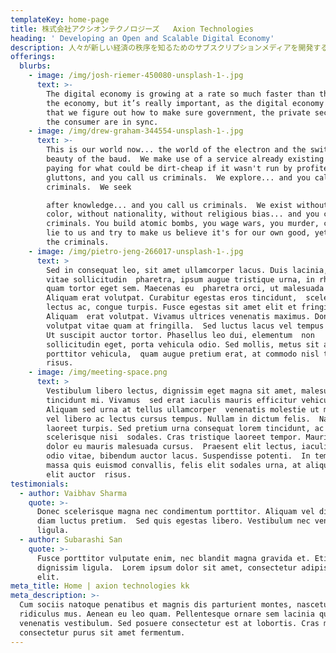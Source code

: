 ```yaml
---
templateKey: home-page
title: 株式会社アクシオンテクノロジーズ   Axion Technologies
heading: ' Developing an Open and Scalable Digital Economy'
description: 人々が新しい経済の秩序を知るためのサブスクリプションメディアを開発することで、社会を指数関数的に進歩させることが、アクシオンテクノロジーズの人々の使命です。
offerings:
  blurbs:
    - image: /img/josh-riemer-450080-unsplash-1-.jpg
      text: >-
        The digital economy is growing at a rate so much faster than the rest of
        the economy, but it’s really important, as the digital economy grows,
        that we figure out how to make sure government, the private sector, and
        the consumer are in sync.
    - image: /img/drew-graham-344554-unsplash-1-.jpg
      text: >-
        This is our world now... the world of the electron and the switch, the
        beauty of the baud.  We make use of a service already existing without
        paying for what could be dirt-cheap if it wasn't run by profiteering
        gluttons, and you call us criminals.  We explore... and you call us
        criminals.  We seek

        after knowledge... and you call us criminals.  We exist without skin
        color, without nationality, without religious bias... and you call us
        criminals. You build atomic bombs, you wage wars, you murder, cheat, and
        lie to us and try to make us believe it's for our own good, yet we're
        the criminals.
    - image: /img/pietro-jeng-266017-unsplash-1-.jpg
      text: >
        Sed in consequat leo, sit amet ullamcorper lacus. Duis lacinia, metus
        vitae sollicitudin  pharetra, ipsum augue tristique urna, in rhoncus
        quam tortor eget sem. Maecenas eu  pharetra orci, ut malesuada nisl.
        Aliquam erat volutpat. Curabitur egestas eros tincidunt,  scelerisque
        lectus ac, congue turpis. Fusce egestas sit amet elit et fringilla.
        Aliquam  erat volutpat. Vivamus ultrices venenatis maximus. Donec
        volutpat vitae quam at fringilla.  Sed luctus lacus vel tempus posuere.
        Ut suscipit auctor tortor. Phasellus leo dui, elementum  non
        sollicitudin eget, porta vehicula odio. Sed mollis, metus sit amet
        porttitor vehicula,  quam augue pretium erat, at commodo nisl tellus non
        risus.
    - image: /img/meeting-space.png
      text: >
        Vestibulum libero lectus, dignissim eget magna sit amet, malesuada
        tincidunt mi. Vivamus  sed erat iaculis mauris efficitur vehicula.
        Aliquam sed urna at tellus ullamcorper  venenatis molestie ut mi. Duis
        vel libero ac lectus cursus tempus. Nullam in dictum felis.  Nam sed
        laoreet turpis. Sed pretium urna consequat lorem tincidunt, ac
        scelerisque nisi  sodales. Cras tristique laoreet tempor. Mauris vitae
        dolor eu mauris malesuada cursus.  Praesent elit lectus, iaculis vel
        odio vitae, bibendum auctor lacus. Suspendisse potenti.  In tempor,
        massa quis euismod convallis, felis elit sodales urna, at aliquet mi
        elit auctor  risus.
testimonials:
  - author: Vaibhav Sharma
    quote: >-
      Donec scelerisque magna nec condimentum porttitor. Aliquam vel diam sed
      diam luctus pretium.  Sed quis egestas libero. Vestibulum nec venenatis
      ligula. 
  - author: Subarashi San
    quote: >-
      Fusce porttitor vulputate enim, nec blandit magna gravida et. Etiam et
      dignissim ligula.  Lorem ipsum dolor sit amet, consectetur adipiscing
      elit.
meta_title: Home | axion technologies kk
meta_description: >-
  Cum sociis natoque penatibus et magnis dis parturient montes, nascetur
  ridiculus mus. Aenean eu leo quam. Pellentesque ornare sem lacinia quam
  venenatis vestibulum. Sed posuere consectetur est at lobortis. Cras mattis
  consectetur purus sit amet fermentum.
---
```


